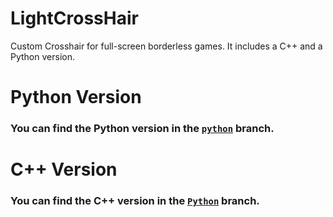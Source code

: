 # LightCrossHair
Custom Crosshair for full-screen borderless games. It includes a C++ and a Python version.


# Python Version
### You can find the Python version in the [`python`](https://github.com/Auaxx/LightCrossHair/tree/Python) branch.

# C++ Version
### You can find the C++ version in the [`Python`](https://github.com/Auaxx/LightCrossHair/tree/C+%2B) branch.
